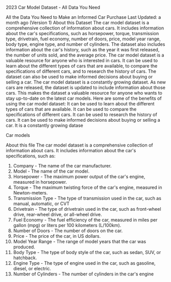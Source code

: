 
2023 Car Model Dataset - All Data You Need

All the Data You Need to Make an Informed Car Purchase
Last Updated: a month ago (Version 1)
About this Dataset
The car model dataset is a comprehensive collection of information about cars. It includes information about the car's specifications, such as horsepower, torque, transmission type, drivetrain, fuel economy, number of doors, price, model year range, body type, engine type, and number of cylinders. The dataset also includes information about the car's history, such as the year it was first released, the number of units sold, and the average price.
The car model dataset is a valuable resource for anyone who is interested in cars. It can be used to learn about the different types of cars that are available, to compare the specifications of different cars, and to research the history of cars. The dataset can also be used to make informed decisions about buying or selling a car.
The car model dataset is a constantly growing dataset. As new cars are released, the dataset is updated to include information about those cars. This makes the dataset a valuable resource for anyone who wants to stay up-to-date on the latest car models.
Here are some of the benefits of using the car model dataset:
It can be used to learn about the different types of cars that are available.
It can be used to compare the specifications of different cars.
It can be used to research the history of cars.
It can be used to make informed decisions about buying or selling a car.
It is a constantly growing datase





Car models

About this file
The car model dataset is a comprehensive collection of information about cars. It includes information about the car's specifications, such as:
1.	Company - The name of the car manufacturer.
2.	Model - The name of the car model.
3.	Horsepower - The maximum power output of the car's engine, measured in horsepower.
4.	Torque - The maximum twisting force of the car's engine, measured in Newton-meters.
5.	Transmission Type - The type of transmission used in the car, such as manual, automatic, or CVT
6.	Drivetrain - The type of drivetrain used in the car, such as front-wheel drive, rear-wheel
drive, or all-wheel drive.
7.	Fuel Economy - The fuel efficiency of the car, measured in miles per gallon (mpg) or liters per
100 kilometers (L/100km).
8.	Number of Doors - The number of doors on the car.
9.	Price - The price of the car, in US dollars.
10.	Model Year Range - The range of model years that the car was produced.
11.	Body Type - The type of body style of the car, such as sedan, SUV, or hatchback.
12.	Engine Type - The type of engine used in the car, such as gasoline, diesel, or electric.
13.	Number of Cylinders - The number of cylinders in the car's engine


